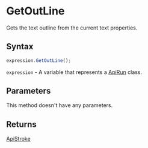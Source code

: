 # GetOutLine

Gets the text outline from the current text properties.

## Syntax

```javascript
expression.GetOutLine();
```

`expression` - A variable that represents a [ApiRun](../ApiRun.md) class.

## Parameters

This method doesn't have any parameters.

## Returns

[ApiStroke](../../ApiStroke/ApiStroke.md)